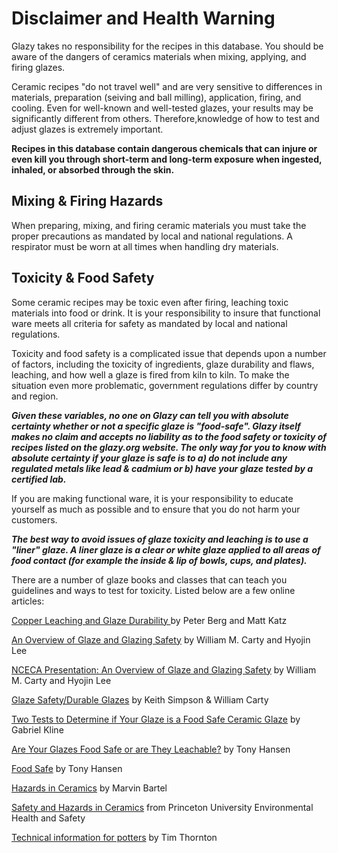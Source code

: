 # Disclaimer and Health Warning

Glazy takes no responsibility for the recipes in this database. You should be aware of the dangers of ceramics materials when mixing, applying, and firing glazes.

Ceramic recipes "do not travel well" and are very sensitive to differences in materials, preparation (seiving and ball milling), application, firing, and cooling. Even for well-known and well-tested glazes, your results may be significantly different from others. Therefore,knowledge of how to test and adjust glazes is extremely important.

**Recipes in this database contain dangerous chemicals that can injure or even kill you through short-term and long-term exposure when ingested, inhaled, or absorbed through the skin.**

## Mixing & Firing Hazards

When preparing, mixing, and firing ceramic materials you must take the proper precautions as mandated by local and national regulations. A respirator must be worn at all times when handling dry materials.

## Toxicity & Food Safety

Some ceramic recipes may be toxic even after firing, leaching toxic materials into food or drink. It is your responsibility to insure that functional ware meets all criteria for safety as mandated by local and national regulations.

Toxicity and food safety is a complicated issue that depends upon a number of factors, including the toxicity of ingredients, glaze durability and flaws, leaching, and how well a glaze is fired from kiln to kiln. To make the situation even more problematic, government regulations differ by country and region.

**_Given these variables, no one on Glazy can tell you with absolute certainty whether or not a specific glaze is "food-safe". Glazy itself makes no claim and accepts no liability as to the food safety or toxicity of recipes listed on the glazy.org website. The only way for you to know with absolute certainty if your glaze is safe is to a) do not include any regulated metals like lead & cadmium or b) have your glaze tested by a certified lab._**

If you are making functional ware, it is your responsibility to educate yourself as much as possible and to ensure that you do not harm your customers.

**_The best way to avoid issues of glaze toxicity and leaching is to use a "liner" glaze. A liner glaze is a clear or white glaze applied to all areas of food contact (for example the inside & lip of bowls, cups, and plates)._**

There are a number of glaze books and classes that can teach you guidelines and ways to test for toxicity. Listed below are a few online articles:

[Copper Leaching and Glaze Durability ](/downloads/pdf/031218-peter_berg-final_draft.pdf) by Peter Berg and Matt Katz

[An Overview of Glaze and Glazing Safety](/downloads/carty/GlazeSafety-Carty-2014.pdf) by William M. Carty and Hyojin Lee

[NCECA Presentation: An Overview of Glaze and Glazing Safety](./health-carty) by William M. Carty and Hyojin Lee

[Glaze Safety/Durable Glazes](https://www.youtube.com/watch?v=9OcZnGHKy_M) by Keith Simpson & William Carty

[Two Tests to Determine if Your Glaze is a Food Safe Ceramic Glaze](https://ceramicartsnetwork.org/daily/ceramic-glaze-recipes/glaze-chemistry/two-tests-to-determine-if-your-glaze-is-a-food-safe-ceramic-glaze/) by Gabriel Kline

[Are Your Glazes Food Safe or are They Leachable?](https://digitalfire.com/article/12) by Tony Hansen

[Food Safe](https://digitalfire.com/glossary/food+safe) by Tony Hansen

[Hazards in Ceramics](https://www.goshen.edu/art/DeptPgs/Hazards.html) by Marvin Bartel

[Safety and Hazards in Ceramics](https://ehs.princeton.edu/health-safety-the-campus-community/art-theater-safety/art-safety/ceramics) from Princeton University Environmental Health and Safety

[Technical information for potters](https://tim-thornton.com/tikiwiki/) by Tim Thornton
